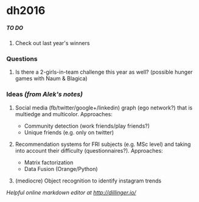 # dh2016

##### **TO DO**
1. Check out last year's winners

### **Questions**
1. Is there a 2-girls-in-team challenge this year as well? (possible hunger games with Naum & Blagica)

### **Ideas** *(from Alek's notes)*
1. Social media (fb/twitter/google+/linkedin) graph (ego network?) that is multiedge and multicolor. Approaches:
    - Community detection (work friends/play friends?)
    - Unique friends (e.g. only on twitter)

2. Recommendation systems for FRI subjects (e.g. MSc level) and taking into account their difficulty (questionnaires?). Approaches:
	- Matrix factorization
	- Data Fusion (Orange/Python)
		
3. (mediocre) Object recognition to identify instagram trends

*Helpful online markdown editor at http://dillinger.io/*
